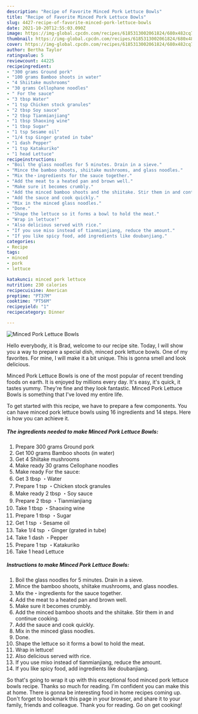 ```yaml
---
description: "Recipe of Favorite Minced Pork Lettuce Bowls"
title: "Recipe of Favorite Minced Pork Lettuce Bowls"
slug: 4427-recipe-of-favorite-minced-pork-lettuce-bowls
date: 2021-10-20T12:55:03.090Z
image: https://img-global.cpcdn.com/recipes/6185313002061824/680x482cq70/minced-pork-lettuce-bowls-recipe-main-photo.jpg
thumbnail: https://img-global.cpcdn.com/recipes/6185313002061824/680x482cq70/minced-pork-lettuce-bowls-recipe-main-photo.jpg
cover: https://img-global.cpcdn.com/recipes/6185313002061824/680x482cq70/minced-pork-lettuce-bowls-recipe-main-photo.jpg
author: Bertha Taylor
ratingvalue: 5
reviewcount: 44225
recipeingredient:
- "300 grams Ground pork"
- "100 grams Bamboo shoots in water"
- "4 Shiitake mushrooms"
- "30 grams Cellophane noodles"
- " For the sauce"
- "3 tbsp Water"
- "1 tsp Chicken stock granules"
- "2 tbsp Soy sauce"
- "2 tbsp Tianmianjiang"
- "1 tbsp Shaoxing wine"
- "1 tbsp Sugar"
- "1 tsp Sesame oil"
- "1/4 tsp Ginger grated in tube"
- "1 dash Pepper"
- "1 tsp Katakuriko"
- "1 head Lettuce"
recipeinstructions:
- "Boil the glass noodles for 5 minutes. Drain in a sieve."
- "Mince the bamboo shoots, shiitake mushrooms, and glass noodles."
- "Mix the・ingredients for the sauce together."
- "Add the meat to a heated pan and brown well."
- "Make sure it becomes crumbly."
- "Add the minced bamboo shoots and the shiitake. Stir them in and continue cooking."
- "Add the sauce and cook quickly."
- "Mix in the minced glass noodles."
- "Done."
- "Shape the lettuce so it forms a bowl to hold the meat."
- "Wrap in lettuce!"
- "Also delicious served with rice."
- "If you use miso instead of tianmianjiang, reduce the amount."
- "If you like spicy food, add ingredients like doubanjiang."
categories:
- Recipe
tags:
- minced
- pork
- lettuce

katakunci: minced pork lettuce 
nutrition: 230 calories
recipecuisine: American
preptime: "PT37M"
cooktime: "PT56M"
recipeyield: "1"
recipecategory: Dinner

---
```



![Minced Pork Lettuce Bowls](https://img-global.cpcdn.com/recipes/6185313002061824/680x482cq70/minced-pork-lettuce-bowls-recipe-main-photo.jpg)

Hello everybody, it is Brad, welcome to our recipe site. Today, I will show you a way to prepare a special dish, minced pork lettuce bowls. One of my favorites. For mine, I will make it a bit unique. This is gonna smell and look delicious.

Minced Pork Lettuce Bowls is one of the most popular of recent trending foods on earth. It is enjoyed by millions every day. It's easy, it's quick, it tastes yummy. They're fine and they look fantastic. Minced Pork Lettuce Bowls is something that I've loved my entire life.




To get started with this recipe, we have to prepare a few components. You can have minced pork lettuce bowls using 16 ingredients and 14 steps. Here is how you can achieve it.

<!--inarticleads1-->

##### The ingredients needed to make Minced Pork Lettuce Bowls:

1. Prepare 300 grams Ground pork
1. Get 100 grams Bamboo shoots (in water)
1. Get 4 Shiitake mushrooms
1. Make ready 30 grams Cellophane noodles
1. Make ready  For the sauce:
1. Get 3 tbsp ・Water
1. Prepare 1 tsp ・Chicken stock granules
1. Make ready 2 tbsp ・Soy sauce
1. Prepare 2 tbsp ・Tianmianjiang
1. Take 1 tbsp ・Shaoxing wine
1. Prepare 1 tbsp ・Sugar
1. Get 1 tsp ・Sesame oil
1. Take 1/4 tsp ・Ginger (grated in tube)
1. Take 1 dash ・Pepper
1. Prepare 1 tsp ・Katakuriko
1. Take 1 head Lettuce




<!--inarticleads2-->

##### Instructions to make Minced Pork Lettuce Bowls:

1. Boil the glass noodles for 5 minutes. Drain in a sieve.
1. Mince the bamboo shoots, shiitake mushrooms, and glass noodles.
1. Mix the・ingredients for the sauce together.
1. Add the meat to a heated pan and brown well.
1. Make sure it becomes crumbly.
1. Add the minced bamboo shoots and the shiitake. Stir them in and continue cooking.
1. Add the sauce and cook quickly.
1. Mix in the minced glass noodles.
1. Done.
1. Shape the lettuce so it forms a bowl to hold the meat.
1. Wrap in lettuce!
1. Also delicious served with rice.
1. If you use miso instead of tianmianjiang, reduce the amount.
1. If you like spicy food, add ingredients like doubanjiang.




So that's going to wrap it up with this exceptional food minced pork lettuce bowls recipe. Thanks so much for reading. I'm confident you can make this at home. There is gonna be interesting food in home recipes coming up. Don't forget to bookmark this page in your browser, and share it to your family, friends and colleague. Thank you for reading. Go on get cooking!
